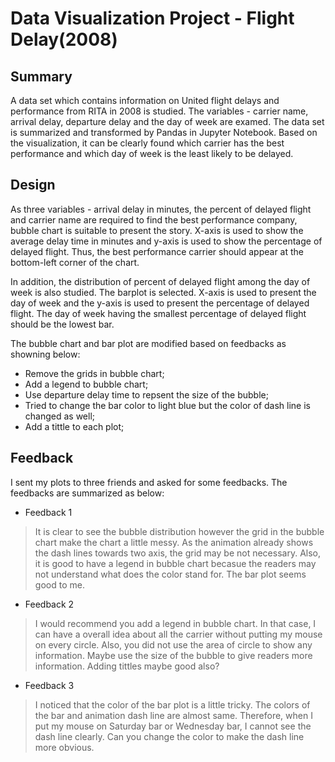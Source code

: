# Data Visualization Project - Flight Delay(2008)

## Summary
A data set which contains information on United flight delays and performance from RITA in 2008 is studied. The variables - carrier name, arrival delay, departure delay and the day of week are examed. The data set is summarized and transformed by Pandas in Jupyter Notebook. Based on the visualization, it can be clearly found which carrier has the best performance and which day of week is the least likely to be delayed. 

## Design
As three variables - arrival delay in minutes, the percent of delayed flight and carrier name are required to find the best performance company, bubble chart is suitable to present the story. X-axis is used to show the average delay time in minutes and y-axis is used to show the percentage of delayed flight. Thus, the best performance carrier should appear at the bottom-left corner of the chart. 

In addition, the distribution of percent of delayed flight among the day of week is also studied. The barplot is selected. X-axis is used to present the day of week and the y-axis is used to present the percentage of delayed flight. The day of week having the smallest percentage of delayed flight should be the lowest bar.

The bubble chart and bar plot are modified based on feedbacks as showning below:
* Remove the grids in bubble chart;
* Add a legend to bubble chart;
* Use departure delay time to repsent the size of the bubble;
* Tried to change the bar color to light blue but the color of dash line is changed as well;
* Add a tittle to each plot;

## Feedback
I sent my plots to three friends and asked for some feedbacks. The feedbacks are summarized as below:
* Feedback 1
> It is clear to see the bubble distribution however the grid in the bubble chart make the chart a little messy. As the animation already shows the dash lines towards two axis, the grid may be not necessary. Also, it is good to have a legend in bubble chart becasue the readers may not understand what does the color stand for. The bar plot seems good to me.

* Feedback 2
> I would recommend you add a legend in bubble chart. In that case, I can have a overall idea about all the carrier without putting my mouse on every circle. Also, you did not use the area of circle to show any information. Maybe use the size of the bubble to give readers more information. Adding tittles maybe good also?

* Feedback 3
> I noticed that the color of the bar plot is a little tricky. The colors of the bar and animation dash line are almost same. Therefore, when I put my mouse on Saturday bar or Wednesday bar, I cannot see the dash line clearly. Can you change the color to make the dash line more obvious. 
